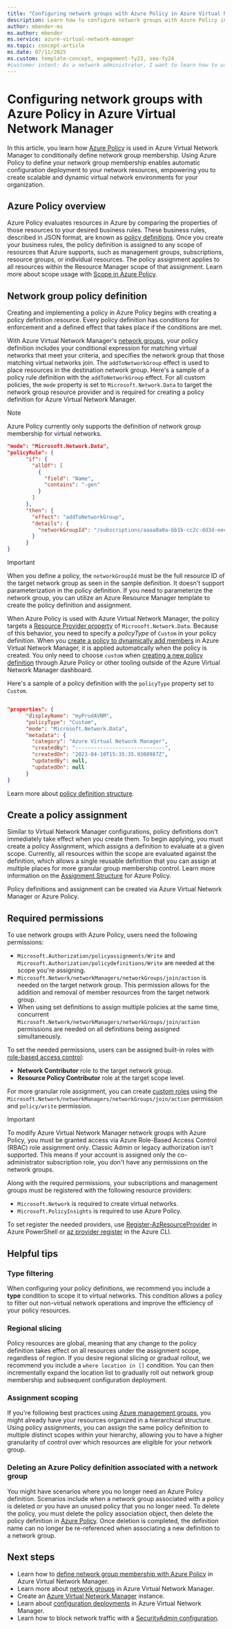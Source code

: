 ```yaml
---
title: "Configuring network groups with Azure Policy in Azure Virtual Network Manager"
description: Learn how to configure network groups with Azure Policy in Azure Virtual Network Manager to create scalable and dynamic virtual network environments. Optimize your network group membership control with policy definitions and assignments.
author: mbender-ms
ms.author: mbender
ms.service: azure-virtual-network-manager
ms.topic: concept-article
ms.date: 07/11/2025
ms.custom: template-concept, engagement-fy23, seo-fy24
#customer intent: As a network administrator, I want to learn how to use Azure Policy to define dynamic network group membership in Azure Virtual Network Manager so that I can create scalable and dynamically adapting virtual network environments in my organization.
---
```


# Configuring network groups with Azure Policy in Azure Virtual Network Manager

In this article, you learn how [Azure Policy](../governance/policy/overview.md) is used in Azure Virtual Network Manager to conditionally define network group membership. Using Azure Policy to define your network group membership enables automatic configuration deployment to your network resources, empowering you to create scalable and dynamic virtual network environments for your organization.

## Azure Policy overview

Azure Policy evaluates resources in Azure by comparing the properties of those resources to your desired business rules. These business rules, described in JSON format, are known as [policy definitions](#network-group-policy-definition). Once you create your business rules, the policy definition is assigned to any scope of resources that Azure supports, such as management groups, subscriptions, resource groups, or individual resources. The policy assignment applies to all resources within the Resource Manager scope of that assignment. Learn more about scope usage with [Scope in Azure Policy](../governance/policy/concepts/scope.md).

## Network group policy definition

Creating and implementing a policy in Azure Policy begins with creating a policy definition resource. Every policy definition has conditions for enforcement and a defined effect that takes place if the conditions are met.

With Azure Virtual Network Manager's [network groups](concept-network-groups.md), your policy definition includes your conditional expression for matching virtual networks that meet your criteria, and specifies the network group that those matching virtual networks join. The `addToNetworkGroup` effect is used to place resources in the destination network group. Here's a sample of a policy rule definition with the `addToNetworkGroup` effect. For all custom policies, the `mode` property is set to `Microsoft.Network.Data` to target the network group resource provider and is required for creating a policy definition for Azure Virtual Network Manager.

> [!NOTE]
> Azure Policy currently only supports the definition of network group membership for virtual networks.

```json
"mode": "Microsoft.Network.Data",
"policyRule": {
      "if": {
        "allOf": [
          {
            "field": "Name",
            "contains": "-gen"
          }
        ]
      },
      "then": {
        "effect": "addToNetworkGroup",
        "details": {
          "networkGroupId": "/subscriptions/aaaa0a0a-bb1b-cc2c-dd3d-eeeeee4e4e4e/resourceGroups/myResourceGroup2/providers/Microsoft.Network/networkManagers/myAVNM/networkGroups/myNG"
        }
      }
}

```

> [!IMPORTANT]
> When you define a policy, the `networkGroupId` must be the full resource ID of the target network group as seen in the sample definition. It doesn't support parameterization in the policy definition. If you need to parameterize the network group, you can utilize an Azure Resource Manager template to create the policy definition and assignment.

When Azure Policy is used with Azure Virtual Network Manager, the policy targets a [Resource Provider property](../governance/policy/concepts/definition-structure.md#resource-provider-modes) of `Microsoft.Network.Data`. Because of this behavior, you need to specify a *policyType* of `Custom` in your policy definition. When you [create a policy to dynamically add members](how-to-exclude-elements.md) in Azure Virtual Network Manager, it is applied automatically when the policy is created. You only need to choose `custom` when [creating a new policy definition](../governance/policy/tutorials/create-and-manage.md) through Azure Policy or other tooling outside of the Azure Virtual Network Manager dashboard.

Here's a sample of a policy definition with the `policyType` property set to `Custom`.

```json

"properties": {
      "displayName": "myProdAVNM",
      "policyType": "Custom",
      "mode": "Microsoft.Network.Data",
      "metadata": {
        "category": "Azure Virtual Network Manager",
        "createdBy": "-----------------------------",
        "createdOn": "2023-04-10T15:35:35.9308987Z",
        "updatedBy": null,
        "updatedOn": null
      }
}

```
Learn more about [policy definition structure](../governance/policy/concepts/definition-structure.md).

## Create a policy assignment

Similar to Virtual Network Manager configurations, policy definitions don't immediately take effect when you create them. To begin applying, you must create a policy Assignment, which assigns a definition to evaluate at a given scope. Currently, all resources within the scope are evaluated against the definition, which allows a single reusable definition that you can assign at multiple places for more granular group membership control. Learn more information on the [Assignment Structure](../governance/policy/concepts/assignment-structure.md) for Azure Policy.
  
Policy definitions and assignment can be created via Azure Virtual Network Manager or Azure Policy.

## Required permissions

To use network groups with Azure Policy, users need the following permissions:
- `Microsoft.Authorization/policyassignments/Write` and `Microsoft.Authorization/policydefinitions/Write` are needed at the scope you're assigning.
- `Microsoft.Network/networkManagers/networkGroups/join/action` is needed on the target network group. This permission allows for the addition and removal of member resources from the target network group.
- When using set definitions to assign multiple policies at the same time, concurrent `Microsoft.Network/networkManagers/networkGroups/join/action` permissions are needed on all definitions being assigned simultaneously.

To set the needed permissions, users can be assigned built-in roles with [role-based access control](../role-based-access-control/quickstart-assign-role-user-portal.md):
- **Network Contributor** role to the target network group.
- **Resource Policy Contributor** role at the target scope level.

For more granular role assignment, you can create [custom roles](../role-based-access-control/custom-roles-portal.md) using the `Microsoft.Network/networkManagers/networkGroups/join/action` permission and `policy/write` permission.

> [!IMPORTANT]
> To modify Azure Virtual Network Manager network groups with Azure Policy, you must be granted access via Azure Role-Based Access Control (RBAC) role assignment only.
> Classic Admin or legacy authorization isn't supported. This means if your account is
> assigned only the co-administrator subscription role, you don't have any permissions on the network groups.

Along with the required permissions, your subscriptions and management groups must be registered with the following resource providers:
- `Microsoft.Network` is required to create virtual networks.
- `Microsoft.PolicyInsights` is required to use Azure Policy.

To set register the needed providers, use [Register-AzResourceProvider](/powershell/module/az.resources/register-azresourceprovider) in Azure PowerShell or [az provider register](/cli/azure/provider) in the Azure CLI.

## Helpful tips

### Type filtering

When configuring your policy definitions, we recommend you include a **type** condition to scope it to virtual networks. This condition allows a policy to filter out non-virtual network operations and improve the efficiency of your policy resources.

### Regional slicing

Policy resources are global, meaning that any change to the policy definition takes effect on all resources under the assignment scope, regardless of region. If you desire regional slicing or gradual rollout, we recommend you include a `where location in []` condition. You can then incrementally expand the location list to gradually roll out network group membership and subsequent configuration deployment.

### Assignment scoping
If you're following best practices using [Azure management groups](../governance/management-groups/overview.md), you might already have your resources organized in a hierarchical structure. Using policy assignments, you can assign the same policy definition to multiple distinct scopes within your hierarchy, allowing you to have a higher granularity of control over which resources are eligible for your network group.

### Deleting an Azure Policy definition associated with a network group

You might have scenarios where you no longer need an Azure Policy definition. Scenarios include when a network group associated with a policy is deleted or you have an unused policy that you no longer need. To delete the policy, you must delete the policy association object, then delete the policy definition in [Azure Policy](../governance/policy/tutorials/create-custom-policy-definition.md#clean-up-resources). Once deletion is completed, the definition name can no longer be re-referenced when associating a new definition to a network group.

## Next steps

- Learn how to [define network group membership with Azure Policy](how-to-define-network-group-membership-azure-policy.md) in Azure Virtual Network Manager.
- Learn more about [network groups](concept-network-groups.md) in Azure Virtual Network Manager.
- Create an [Azure Virtual Network Manager](create-virtual-network-manager-portal.md) instance.
- Learn about [configuration deployments](concept-deployments.md) in Azure Virtual Network Manager.
- Learn how to block network traffic with a [SecurityAdmin configuration](how-to-block-network-traffic-portal.md).
